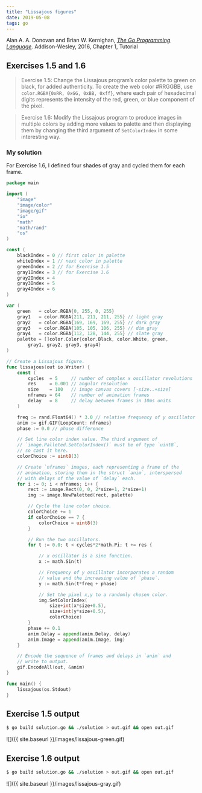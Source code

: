 ```yaml
---
title: "Lissajous figures"
date: 2019-05-08
tags: go
---
```


Alan A. A. Donovan and Brian W. Kernighan, *[The Go Programming Language].*
Addison-Wesley, 2016, Chapter 1, Tutorial

[The Go Programming Language]: http://www.gopl.io/


## Exercises 1.5 and 1.6

> Exercise 1.5: Change the Lissajous program’s color palette to green on
black, for added authenticity. To create the web color #RRGGBB, use
`color.RGBA{0xRR, 0xGG, 0xBB, 0xff}`, where each pair of hexadecimal digits represents the intensity of the red, green, or blue component of the pixel.

> Exercise 1.6: Modify the Lissajous program to produce images in multiple colors by adding more values to palette and then displaying them by changing the third argument of `SetColorIndex` in some interesting way.


### My solution

For Exercise 1.6, I defined four shades of gray and cycled them for each frame.


```go
package main

import (
	"image"
	"image/color"
	"image/gif"
	"io"
	"math"
	"math/rand"
	"os"
)

const (
	blackIndex = 0 // first color in palette
	whiteIndex = 1 // next color in palette
	greenIndex = 2 // for Exercise 1.5
	gray1Index = 3 // for Exercise 1.6
	gray2Index = 4
	gray3Index = 5
	gray4Index = 6
)

var (
	green   = color.RGBA{0, 255, 0, 255}
	gray1   = color.RGBA{211, 211, 211, 255} // light gray
	gray2   = color.RGBA{169, 169, 169, 255} // dark gray
	gray3   = color.RGBA{105, 105, 106, 255} // dim gray
	gray4   = color.RGBA{112, 128, 144, 255} // slate gray
	palette = []color.Color{color.Black, color.White, green,
		gray1, gray2, gray3, gray4}
)

// Create a Lissajous figure.
func lissajous(out io.Writer) {
	const (
		cycles  = 5     // number of complex x oscillator revolutions
		res     = 0.001 // angular resolution
		size    = 100   // image canvas covers [-size..+size]
		nframes = 64    // number of animation frames
		delay   = 8     // delay between frames in 10ms units
	)

	freq := rand.Float64() * 3.0 // relative frequency of y oscillator
	anim := gif.GIF{LoopCount: nframes}
	phase := 0.0 // phase difference

	// Set line color index value. The third argument of 
	// `image.Palleted.SetColorIndex()` must be of type `uint8`,
	// so cast it here.
	colorChoice := uint8(3)

	// Create `nframes` images, each representing a frame of the
	// animation, storing them in the struct `anim`, interspersed
	// with delays of the value of `delay` each.
	for i := 0; i < nframes; i++ {
		rect := image.Rect(0, 0, 2*size+1, 2*size+1)
		img := image.NewPaletted(rect, palette)

		// Cycle the line color choice.
		colorChoice += 1
		if colorChoice == 7 {
			colorChoice = uint8(3)
		}

		// Run the two oscillators.
		for t := 0.0; t < cycles*2*math.Pi; t += res {

			// x oscillator is a sine function.
			x := math.Sin(t)

			// Frequency of y oscillator incorporates a random
			// value and the increasing value of `phase`.
			y := math.Sin(t*freq + phase)

			// Set the pixel x,y to a randomly chosen color.
			img.SetColorIndex(
				size+int(x*size+0.5),
				size+int(y*size+0.5),
				colorChoice)
		}
		phase += 0.1
		anim.Delay = append(anim.Delay, delay)
		anim.Image = append(anim.Image, img)
	}

	// Encode the sequence of frames and delays in `anim` and
	// write to output.
	gif.EncodeAll(out, &anim)
}

func main() {
	lissajous(os.Stdout)
}
```


## Exercise 1.5 output

```bash
$ go build solution.go && ./solution > out.gif && open out.gif
```

![]({{ site.baseurl }}/images/lissajous-green.gif)


## Exercise 1.6 output

```bash
$ go build solution.go && ./solution > out.gif && open out.gif
```

![]({{ site.baseurl }}/images/lissajous-gray.gif)
